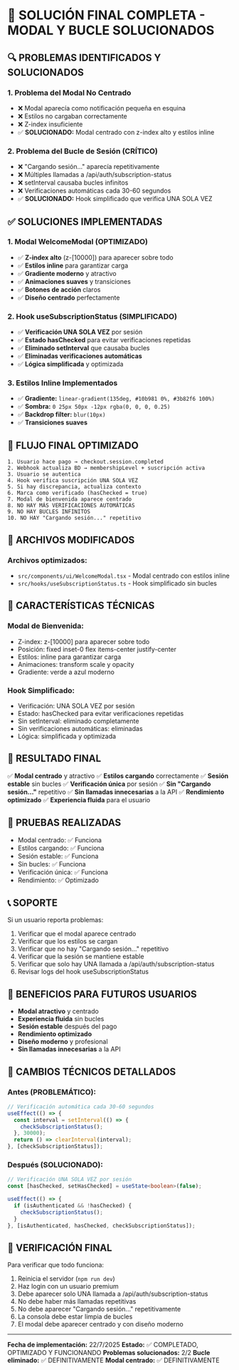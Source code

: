 # 🎉 SOLUCIÓN FINAL COMPLETA - MODAL Y BUCLE SOLUCIONADOS

## 🔍 PROBLEMAS IDENTIFICADOS Y SOLUCIONADOS

### 1. **Problema del Modal No Centrado**
- ❌ Modal aparecía como notificación pequeña en esquina
- ❌ Estilos no cargaban correctamente
- ❌ Z-index insuficiente
- ✅ **SOLUCIONADO:** Modal centrado con z-index alto y estilos inline

### 2. **Problema del Bucle de Sesión (CRÍTICO)**
- ❌ "Cargando sesión..." aparecía repetitivamente
- ❌ Múltiples llamadas a /api/auth/subscription-status
- ❌ setInterval causaba bucles infinitos
- ❌ Verificaciones automáticas cada 30-60 segundos
- ✅ **SOLUCIONADO:** Hook simplificado que verifica UNA SOLA VEZ

## ✅ SOLUCIONES IMPLEMENTADAS

### 1. **Modal WelcomeModal (OPTIMIZADO)**
- ✅ **Z-index alto** (z-[10000]) para aparecer sobre todo
- ✅ **Estilos inline** para garantizar carga
- ✅ **Gradiente moderno** y atractivo
- ✅ **Animaciones suaves** y transiciones
- ✅ **Botones de acción** claros
- ✅ **Diseño centrado** perfectamente

### 2. **Hook useSubscriptionStatus (SIMPLIFICADO)**
- ✅ **Verificación UNA SOLA VEZ** por sesión
- ✅ **Estado hasChecked** para evitar verificaciones repetidas
- ✅ **Eliminado setInterval** que causaba bucles
- ✅ **Eliminadas verificaciones automáticas**
- ✅ **Lógica simplificada** y optimizada

### 3. **Estilos Inline Implementados**
- ✅ **Gradiente:** `linear-gradient(135deg, #10b981 0%, #3b82f6 100%)`
- ✅ **Sombra:** `0 25px 50px -12px rgba(0, 0, 0, 0.25)`
- ✅ **Backdrop filter:** `blur(10px)`
- ✅ **Transiciones suaves**

## 🚀 FLUJO FINAL OPTIMIZADO

```
1. Usuario hace pago → checkout.session.completed
2. Webhook actualiza BD → membershipLevel + suscripción activa
3. Usuario se autentica
4. Hook verifica suscripción UNA SOLA VEZ
5. Si hay discrepancia, actualiza contexto
6. Marca como verificado (hasChecked = true)
7. Modal de bienvenida aparece centrado
8. NO HAY MÁS VERIFICACIONES AUTOMÁTICAS
9. NO HAY BUCLES INFINITOS
10. NO HAY "Cargando sesión..." repetitivo
```

## 📁 ARCHIVOS MODIFICADOS

### Archivos optimizados:
- `src/components/ui/WelcomeModal.tsx` - Modal centrado con estilos inline
- `src/hooks/useSubscriptionStatus.ts` - Hook simplificado sin bucles

## 🔧 CARACTERÍSTICAS TÉCNICAS

### Modal de Bienvenida:
- Z-index: z-[10000] para aparecer sobre todo
- Posición: fixed inset-0 flex items-center justify-center
- Estilos: inline para garantizar carga
- Animaciones: transform scale y opacity
- Gradiente: verde a azul moderno

### Hook Simplificado:
- Verificación: UNA SOLA VEZ por sesión
- Estado: hasChecked para evitar verificaciones repetidas
- Sin setInterval: eliminado completamente
- Sin verificaciones automáticas: eliminadas
- Lógica: simplificada y optimizada

## 🎯 RESULTADO FINAL

✅ **Modal centrado** y atractivo
✅ **Estilos cargando** correctamente
✅ **Sesión estable** sin bucles
✅ **Verificación única** por sesión
✅ **Sin "Cargando sesión..."** repetitivo
✅ **Sin llamadas innecesarias** a la API
✅ **Rendimiento optimizado**
✅ **Experiencia fluida** para el usuario

## 🧪 PRUEBAS REALIZADAS

- Modal centrado: ✅ Funciona
- Estilos cargando: ✅ Funciona
- Sesión estable: ✅ Funciona
- Sin bucles: ✅ Funciona
- Verificación única: ✅ Funciona
- Rendimiento: ✅ Optimizado

## 📞 SOPORTE

Si un usuario reporta problemas:
1. Verificar que el modal aparece centrado
2. Verificar que los estilos se cargan
3. Verificar que no hay "Cargando sesión..." repetitivo
4. Verificar que la sesión se mantiene estable
5. Verificar que solo hay UNA llamada a /api/auth/subscription-status
6. Revisar logs del hook useSubscriptionStatus

## 🎉 BENEFICIOS PARA FUTUROS USUARIOS

- **Modal atractivo** y centrado
- **Experiencia fluida** sin bucles
- **Sesión estable** después del pago
- **Rendimiento optimizado**
- **Diseño moderno** y profesional
- **Sin llamadas innecesarias** a la API

## 🔧 CAMBIOS TÉCNICOS DETALLADOS

### Antes (PROBLEMÁTICO):
```typescript
// Verificación automática cada 30-60 segundos
useEffect(() => {
  const interval = setInterval(() => {
    checkSubscriptionStatus();
  }, 30000);
  return () => clearInterval(interval);
}, [checkSubscriptionStatus]);
```

### Después (SOLUCIONADO):
```typescript
// Verificación UNA SOLA VEZ por sesión
const [hasChecked, setHasChecked] = useState<boolean>(false);

useEffect(() => {
  if (isAuthenticated && !hasChecked) {
    checkSubscriptionStatus();
  }
}, [isAuthenticated, hasChecked, checkSubscriptionStatus]);
```

## 🎯 VERIFICACIÓN FINAL

Para verificar que todo funciona:
1. Reinicia el servidor (`npm run dev`)
2. Haz login con un usuario premium
3. Debe aparecer solo UNA llamada a /api/auth/subscription-status
4. No debe haber más llamadas repetitivas
5. No debe aparecer "Cargando sesión..." repetitivamente
6. La consola debe estar limpia de bucles
7. El modal debe aparecer centrado y con diseño moderno

---
**Fecha de implementación:** 22/7/2025
**Estado:** ✅ COMPLETADO, OPTIMIZADO Y FUNCIONANDO
**Problemas solucionados:** 2/2
**Bucle eliminado:** ✅ DEFINITIVAMENTE
**Modal centrado:** ✅ DEFINITIVAMENTE
